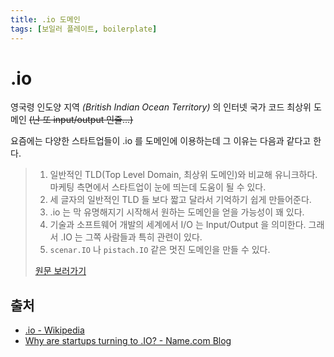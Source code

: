 ```yaml
---
title: .io 도메인
tags: [보일러 플레이트, boilerplate]
---
```


# .io

영국령 인도양 지역 *(British Indian Ocean Territory)* 의 인터넷 국가 코드 최상위 도메인 ~~(난 또 input/output 인줄...)~~

요즘에는 다양한 스타트업들이 .io 를 도메인에 이용하는데 그 이유는 다음과 같다고 한다.

> 1. 일반적인 TLD(Top Level Domain, 최상위 도메인)와 비교해 유니크하다. 마케팅 측면에서 스타트업이 눈에 띄는데 도움이 될 수 있다.
> 2. 세 글자의 일반적인 TLD 들 보다 짧고 달라서 기억하기 쉽게 만들어준다.
> 3. .io 는 막 유명해지기 시작해서 원하는 도메인을 얻을 가능성이 꽤 있다.
> 4. 기술과 소프트웨어 개발의 세계에서 I/O 는 Input/Output 을 의미한다. 그래서 .IO 는 그쪽 사람들과 특히 관련이 있다.
> 5. `scenar.IO` 나 `pistach.IO` 같은 멋진 도메인을 만들 수 있다.
>
> [원문 보러가기](https://www.name.com/blog/business/2013/10/why-are-startups-turning-to-io/)

## 출처

- [.io - Wikipedia](https://ko.wikipedia.org/wiki/.io)
- [Why are startups turning to .IO? - Name.com Blog](https://www.name.com/blog/business/2013/10/why-are-startups-turning-to-io/)
